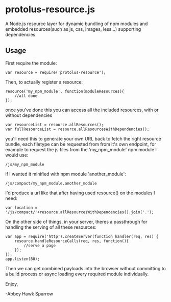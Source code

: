 protolus-resource.js
===========

A Node.js resource layer for dynamic bundling of npm modules and embedded resources(such as js, css, images, less...) supporting dependencies. 

Usage
-----
First require the module:

    var resource = require('protolus-resource');
    
Then, to actually register a resource:

    resource('my_npm_module', function(moduleResources){
        //all done
    });

once you've done this you can access all the included resources, with or without dependencies

    var resourceList = resource.allResources();
    var fullResourceList = resource.allResourcesWithDependencies();
    
you'll need this to generate your own URL back to fetch the right resource bundle, each filetype can be requested from from it's own endpoint, for example to request the js files from the 'my_npm_module' npm module I would use:

    /js/my_npm_module

if I wanted it minified with npm module 'another_module':

    /js/compact/my_npm_module.another_module
    
I'd produce a url like that after having used resource() on the modules I need:

    var location = '/js/compact/'+resource.allResourcesWithDependencies().join('.');

On the other side of things, in your server, theres a passthrough for handling the serving of all these resources:

    var app = require('http').createServer(function handler(req, res) {
        resource.handleResourceCalls(req, res, function(){
            //serve a page
        });
    });
    app.listen(80);
    
Then we can get combined payloads into the browser without committing to a build process or async loading every required module individually.
    
Enjoy,

-Abbey Hawk Sparrow